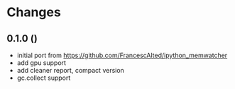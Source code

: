 # Changes


## 0.1.0 ()

- initial port from https://github.com/FrancescAlted/ipython_memwatcher
- add gpu support
- add cleaner report, compact version
- gc.collect support

